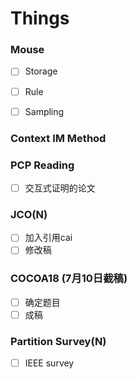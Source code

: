 # Things

### Mouse

- [ ] Storage

- [ ] Rule

- [ ] Sampling


### Context IM Method

### PCP Reading
- [ ] 交互式证明的论文

### JCO(N)
- [ ] 加入引用cai
- [ ] 修改稿

### COCOA18 (7月10日截稿)
- [ ] 确定题目
- [ ] 成稿

### Partition Survey(N)
- [ ] IEEE survey